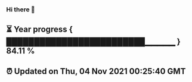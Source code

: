 ### Hi there 👋
⏳ Year progress { █████████████████████████▁▁▁▁▁ } 84.11 %
---
⏰ Updated on Thu, 04 Nov 2021 00:25:40 GMT
---
